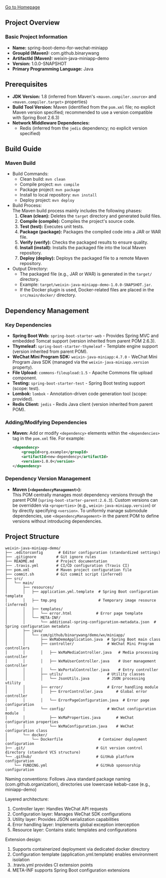 [Go to Homepage](../README.md)

## Project Overview  
### Basic Project Information  
- **Name:** spring-boot-demo-for-wechat-miniapp  
- **GroupId (Maven):** com.github.binarywang  
- **ArtifactId (Maven):** weixin-java-miniapp-demo  
- **Version:** 1.0.0-SNAPSHOT  
- **Primary Programming Language:** Java  

## Prerequisites  
- **JDK Version:** 1.8 (inferred from Maven's `<maven.compiler.source>` and `<maven.compiler.target>` properties)  
- **Build Tool Version:** Maven (identified from the `pom.xml` file; no explicit Maven version specified; recommended to use a version compatible with Spring Boot 2.6.3)  
- **Network Middleware Dependencies:**  
  - Redis (inferred from the `jedis` dependency; no explicit version specified)  

## Build Guide  
### Maven Build  
- Build Commands:  
    - Clean build: `mvn clean`  
    - Compile project: `mvn compile`  
    - Package project: `mvn package`  
    - Install to local repository: `mvn install`  
    - Deploy project: `mvn deploy`  
- Build Process:  
    The Maven build process mainly includes the following phases:  
    1. **Clean (clean):** Deletes the `target` directory and generated build files.  
    2. **Compile (compile):** Compiles the project's source code.  
    3. **Test (test):** Executes unit tests.  
    4. **Package (package):** Packages the compiled code into a JAR or WAR file.  
    5. **Verify (verify):** Checks the packaged results to ensure quality.  
    6. **Install (install):** Installs the packaged file into the local Maven repository.  
    7. **Deploy (deploy):** Deploys the packaged file to a remote Maven repository.  
- Output Directory:  
    - The packaged file (e.g., JAR or WAR) is generated in the `target/` directory.  
    - Example: `target/weixin-java-miniapp-demo-1.0.0-SNAPSHOT.jar`.  
    - If the Docker plugin is used, Docker-related files are placed in the `src/main/docker/` directory.  

## Dependency Management  
### Key Dependencies  
- **Spring Boot Web:** `spring-boot-starter-web` - Provides Spring MVC and embedded Tomcat support (version inherited from parent POM 2.6.3).  
- **Thymeleaf:** `spring-boot-starter-thymeleaf` - Template engine support (version inherited from parent POM).  
- **WeChat Mini Program SDK:** `weixin-java-miniapp:4.7.0` - WeChat Mini Program Java SDK (managed via the `weixin-java-miniapp.version` property).  
- **File Upload:** `commons-fileupload:1.5` - Apache Commons file upload component.  
- **Testing:** `spring-boot-starter-test` - Spring Boot testing support (scope: test).  
- **Lombok:** `lombok` - Annotation-driven code generation tool (scope: provided).  
- **Redis Client:** `jedis` - Redis Java client (version inherited from parent POM).  

### Adding/Modifying Dependencies  
- **Maven:** Add or modify `<dependency>` elements within the `<dependencies>` tag in the `pom.xml` file. For example:  
  ```xml  
  <dependency>  
      <groupId>org.example</groupId>  
      <artifactId>new-dependency</artifactId>  
      <version>1.0.0</version>  
  </dependency>  
  ```  

### Dependency Version Management  
- **Maven (`<dependencyManagement>`):**  
  This POM centrally manages most dependency versions through the parent POM (`spring-boot-starter-parent:2.6.3`). Custom versions can be overridden via `<properties>` (e.g., `weixin-java-miniapp.version`) or by directly specifying `<version>`. To uniformly manage submodule dependencies, use `<dependencyManagement>` in the parent POM to define versions without introducing dependencies.

## Project Structure

```text
weixin-java-miniapp-demo/
├── .editorconfig       # Editor configuration (standardized settings)
├── .gitignore         # Git ignore rules
├── README.md          # Project documentation
├── .travis.yml        # CI/CD configuration (Travis CI)
├── pom.xml            # Maven project configuration file
├── commit.sh          # Git commit script (inferred)
├── src/
│   └── main/
│       ├── resources/
│       │   ├── application.yml.template  # Spring Boot configuration template
│       │   ├── tmp.png                   # Temporary image resource (inferred)
│       │   ├── templates/
│       │   │   └── error.html           # Error page template
│       │   └── META-INF/
│       │       └── additional-spring-configuration-metadata.json  # Spring configuration metadata
│       ├── java/
│       │   └── com/github/binarywang/demo/wx/miniapp/
│       │       ├── WxMaDemoApplication.java  # Spring Boot main class
│       │       ├── controller/               # WeChat Mini Program controllers
│       │       │   ├── WxMaMediaController.java   # Media processing controller
│       │       │   ├── WxMaUserController.java    # User management controller
│       │       │   └── WxPortalController.java    # Entry controller
│       │       ├── utils/                    # Utility classes
│       │       │   └── JsonUtils.java        # JSON processing utility
│       │       ├── error/                    # Error handling module
│       │       │   ├── ErrorController.java      # Global error controller
│       │       │   └── ErrorPageConfiguration.java  # Error page configuration
│       │       └── config/                   # WeChat configuration module
│       │           ├── WxMaProperties.java       # WeChat configuration properties
│       │           └── WxMaConfiguration.java    # WeChat configuration class
│       └── docker/
│           └── Dockerfile                # Container deployment configuration
├── .git/                                # Git version control directory (standard VCS structure)
└── .github/                             # GitHub platform configuration
    └── FUNDING.yml                      # GitHub sponsorship configuration
```

Naming conventions: Follows Java standard package naming (com.github.organization), directories use lowercase kebab-case (e.g., miniapp-demo)

Layered architecture:
1. Controller layer: Handles WeChat API requests
2. Configuration layer: Manages WeChat SDK configurations
3. Utility layer: Provides JSON serialization capabilities
4. Error handling layer: Implements global exception interception
5. Resource layer: Contains static templates and configurations

Extension design:
1. Supports containerized deployment via dedicated docker directory
2. Configuration template (application.yml.template) enables environment isolation
3. .travis.yml provides CI extension points
4. META-INF supports Spring Boot configuration extensions